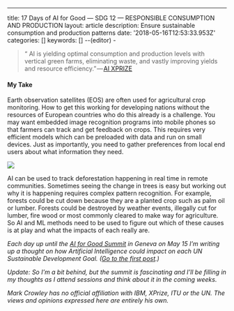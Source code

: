 ---
title: 17 Days of AI for Good — SDG 12 — RESPONSIBLE CONSUMPTION AND PRODUCTION
layout: article
description: Ensure sustainable consumption and production patterns
date: '2018-05-16T12:53:33.953Z'
categories: []
keywords: []
--(editor) -

> “ AI is yielding optimal consumption and production levels with vertical green farms, eliminating waste, and vastly improving yields and resource efficiency.” — [AI XPRIZE](https://ai.xprize.org/AI-For-Good/sustainable-development-goals)

#### My Take

Earth observation satellites (EOS) are often used for agricultural crop monitoring. How to get this working for developing nations without the resources of European countries who do this already is a challenge. You may want embedded image recognition programs into mobile phones so that farmers can track and get feedback on crops. This requires very efficient models which can be preloaded with data and run on small devices. Just as importantly, you need to gather preferences from local end users about what information they need.

![](/assets/1__exF__ac__VdkK9fAmjRkKFCw.jpeg)

AI can be used to track deforestation happening in real time in remote communities. Sometimes seeing the change in trees is easy but working out why it is happening requires complex pattern recognition. For example, forests could be cut down because they are a planted crop such as palm oil or lumber. Forests could be destroyed by weather events, illegally cut for lumber, fire wood or most commonly cleared to make way for agriculture. So AI and ML methods need to be used to figure out which of these causes is at play and what the impacts of each really are.

_Each day up until the_ [_AI for Good Summit_](https://www.itu.int/en/ITU-T/AI/2018/Pages/default.aspx) _in Geneva on May 15 I’m writing up a thought on how Artificial Intelligence could impact on each UN Sustainable Development Goal. (_[_Go to the first post_](https://medium.com/computationallythinking/17-days-of-ai-for-good-4bed544f42f8)_.)_

_Update: So I’m a bit behind, but the summit is fascinating and I’ll be filling in my thoughts as I attend sessions and think about it in the coming weeks._

_Mark Crowley has no official affiliation with IBM, XPrize, ITU or the UN. The views and opinions expressed here are entirely his own._
